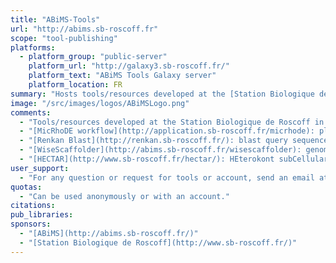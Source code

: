 ```yaml
---
title: "ABiMS-Tools"
url: "http://abims.sb-roscoff.fr"
scope: "tool-publishing"
platforms:
  - platform_group: "public-server"
    platform_url: "http://galaxy3.sb-roscoff.fr/"
    platform_text: "ABiMS Tools Galaxy server"
    platform_location: FR
summary: "Hosts tools/resources developed at the [Station Biologique de Roscoff](http://www.sb-roscoff.fr/) in collaboration with [ABiMS](http://abims.sb-roscoff.fr/)."
image: "/src/images/logos/ABiMSLogo.png"
comments:
  - "Tools/resources developed at the Station Biologique de Roscoff in collaboration with ABiMS."
  - "[MicRhoDE workflow](http://application.sb-roscoff.fr/micrhode): places query sequences into MicRhoDE tree (type-1 rhodopsin phylogeny)."
  - "[Renkan Blast](http://renkan.sb-roscoff.fr/): blast query sequences on 18S and 28S radiolaria databases (blastn)."
  - "[WiseScaffolder](http://abims.sb-roscoff.fr/wisescaffolder): genome scaffolding of pre-assembled contigs using mate-pair data."
  - "[HECTAR](http://www.sb-roscoff.fr/hectar/): HEterokont subCellular TARgeting is a statistical prediction method designed to assign proteins to five different categories of subcellular targeting: Signal peptides, type II signal anchors, chloroplast transit peptides, mitochondrion transit peptides and proteins which do not possess any N-terminal target peptide."
user_support:
  - "For any question or request for tools or account, send an email at support.abims@sb-roscoff.fr"
quotas:
  - "Can be used anonymously or with an account."
citations:
pub_libraries:
sponsors:
  - "[ABiMS](http://abims.sb-roscoff.fr/)"
  - "[Station Biologique de Roscoff](http://www.sb-roscoff.fr/)"
---
```


